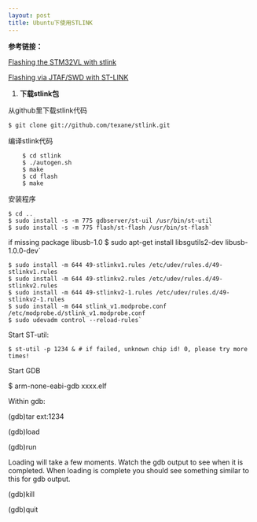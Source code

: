 ```yaml
---
layout: post
title: Ubuntu下使用STLINK
---
```

**参考链接：**

[Flashing the STM32VL with stlink](http://gpio.kaltpost.de/?page_id=148)

[Flashing via JTAF/SWD with ST-LINK](https://pixhawk.org/dev/nuttx/building_and_flashing_console)

1. **下载stlink包**

从github里下载stlink代码

`$ git clone git://github.com/texane/stlink.git`

编译stlink代码
```shell
    $ cd stlink
    $ ./autogen.sh
    $ make
    $ cd flash
    $ make
```
安装程序

    $ cd ..
    $ sudo install -s -m 775 gdbserver/st-uil /usr/bin/st-util
    $ sudo install -s -m 775 flash/st-flash /usr/bin/st-flash`

if missing package libusb-1.0
    $ sudo apt-get install libsgutils2-dev libusb-1.0.0-dev`

    $ sudo install -m 644 49-stlinkv1.rules /etc/udev/rules.d/49-stlinkv1.rules
    $ sudo install -m 644 49-stlinkv2.rules /etc/udev/rules.d/49-stlinkv2.rules
    $ sudo install -m 644 49-stlinkv2-1.rules /etc/udev/rules.d/49-stlinkv2-1.rules 
    $ sudo install -m 644 stlink_v1.modprobe.conf /etc/modprobe.d/stlink_v1.modprobe.conf
    $ sudo udevadm control --reload-rules`

Start ST-util:

    $ st-util -p 1234 & # if failed, unknown chip id! 0, please try more times!

Start GDB

$ arm-none-eabi-gdb xxxx.elf


Within gdb:

(gdb)tar ext:1234

(gdb)load

(gdb)run


Loading will take a few moments. Watch the gdb output to see when it is completed. When loading is complete you should see something similar to this for gdb output.

(gdb)kill

(gdb)quit
